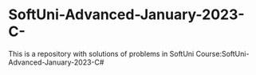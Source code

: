 # SoftUni-Advanced-January-2023-C-
This is a repository with solutions of problems in SoftUni Course:SoftUni-Advanced-January-2023-C#
